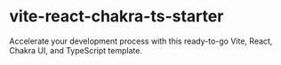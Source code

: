 # vite-react-chakra-ts-starter
Accelerate your development process with this ready-to-go Vite, React, Chakra UI, and TypeScript template.
